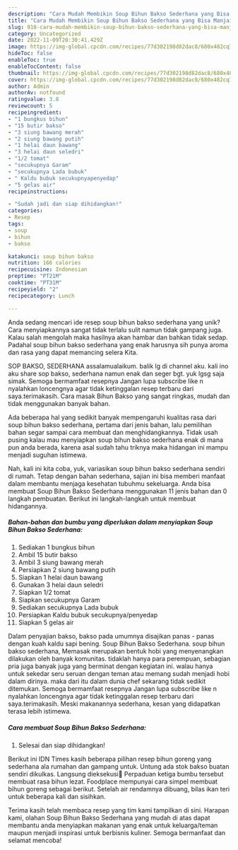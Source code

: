 ```yaml
---
description: "Cara Mudah Membikin Soup Bihun Bakso Sederhana yang Bisa Manjain Lidah"
title: "Cara Mudah Membikin Soup Bihun Bakso Sederhana yang Bisa Manjain Lidah"
slug: 910-cara-mudah-membikin-soup-bihun-bakso-sederhana-yang-bisa-manjain-lidah
category: Uncategorized
date: 2022-11-09T20:30:41.429Z
image: https://img-global.cpcdn.com/recipes/77d302198d82dac8/680x482cq70/soup-bihun-bakso-sederhana-foto-resep-utama.jpg
hideToc: false
enableToc: true
enableTocContent: false
thumbnail: https://img-global.cpcdn.com/recipes/77d302198d82dac8/680x482cq70/soup-bihun-bakso-sederhana-foto-resep-utama.jpg
cover: https://img-global.cpcdn.com/recipes/77d302198d82dac8/680x482cq70/soup-bihun-bakso-sederhana-foto-resep-utama.jpg
author: Admin
authorAv: notfound
ratingvalue: 3.8
reviewcount: 5
recipeingredient:
- "1 bungkus bihun"
- "15 butir bakso"
- "3 siung bawang merah"
- "2 siung bawang putih"
- "1 helai daun bawang"
- "3 helai daun seledri"
- "1/2 tomat"
- "secukupnya Garam"
- "secukupnya Lada bubuk"
- " Kaldu bubuk secukupnyapenyedap"
- "5 gelas air"
recipeinstructions:

- "Sudah jadi dan siap dihidangkan!"
categories:
- Resep
tags:
- soup
- bihun
- bakso

katakunci: soup bihun bakso 
nutrition: 166 calories
recipecuisine: Indonesian
preptime: "PT21M"
cooktime: "PT31M"
recipeyield: "2"
recipecategory: Lunch

---
```





Anda sedang mencari ide resep soup bihun bakso sederhana yang unik? Cara menyiapkannya sangat tidak terlalu sulit namun tidak gampang juga. Kalau salah mengolah maka hasilnya akan hambar dan bahkan tidak sedap. Padahal soup bihun bakso sederhana yang enak harusnya sih punya aroma dan rasa yang dapat memancing selera Kita.





SOP BAKSO, SEDERHANA assalamualaikum. balik lg di channel aku. kali ino aku share sop bakso, sederhana namun enak dan seger bgt. yuk lgsg saja simak. Semoga bermamfaat resepnya Jangan lupa subscribe like n nyalahkan loncengnya agar tidak ketinggalan resep terbaru dari saya.terimakasih. Cara masak Bihun Bakso yang sangat ringkas, mudah dan tidak menggunakan banyak bahan.

Ada beberapa hal yang sedikit banyak mempengaruhi kualitas rasa dari soup bihun bakso sederhana, pertama dari jenis bahan, lalu pemilihan bahan segar sampai cara membuat dan menghidangkannya. Tidak usah pusing kalau mau menyiapkan soup bihun bakso sederhana enak di mana pun anda berada, karena asal sudah tahu triknya maka hidangan ini mampu menjadi suguhan istimewa.






Nah, kali ini kita coba, yuk, variasikan soup bihun bakso sederhana sendiri di rumah. Tetap dengan bahan sederhana, sajian ini bisa memberi manfaat dalam membantu menjaga kesehatan tubuhmu sekeluarga. Anda bisa membuat Soup Bihun Bakso Sederhana menggunakan 11 jenis bahan dan 0 langkah pembuatan. Berikut ini langkah-langkah untuk membuat hidangannya.

<!--inarticleads1-->

##### Bahan-bahan dan bumbu yang diperlukan dalam menyiapkan Soup Bihun Bakso Sederhana:

1. Sediakan 1 bungkus bihun
1. Ambil 15 butir bakso
1. Ambil 3 siung bawang merah
1. Persiapkan 2 siung bawang putih
1. Siapkan 1 helai daun bawang
1. Gunakan 3 helai daun seledri
1. Siapkan 1/2 tomat
1. Siapkan secukupnya Garam
1. Sediakan secukupnya Lada bubuk
1. Persiapkan  Kaldu bubuk secukupnya/penyedap
1. Siapkan 5 gelas air


Dalam penyajian bakso, bakso pada umumnya disajikan panas - panas dengan kuah kaldu sapi bening. Soup Bihun Bakso Sederhana. soup bihun bakso sederhana, Memasak merupakan bentuk hobi yang menyenangkan dilakukan oleh banyak komunitas. tidaklah hanya para perempuan, sebagian pria juga banyak juga yang berminat dengan kegiatan ini. walau hanya untuk sekedar seru seruan dengan teman atau memang sudah menjadi hobi dalam dirinya. maka dari itu dalam dunia chef sekarang tidak sedikit ditemukan. Semoga bermamfaat resepnya Jangan lupa subscribe like n nyalahkan loncengnya agar tidak ketinggalan resep terbaru dari saya.terimakasih. Meski makanannya sederhana, kesan yang didapatkan terasa lebih istimewa. 

<!--inarticleads2-->

##### Cara membuat Soup Bihun Bakso Sederhana:


1. Selesai dan siap dihidangkan!

Berikut ini IDN Times kasih beberapa pilihan resep bihun goreng yang sederhana ala rumahan dan gampang untuk. Untung ada stok bakso buatan sendiri dikulkas. Langsung dieksekusi🥰 Perpaduan ketiga bumbu tersebut membuat rasa bihun lezat. Foodplace mempunyai cara simpel membuat bihun goreng sebagai berikut. Setelah air rendamnya dibuang, bilas ikan teri untuk beberapa kali dan sisihkan. 

Terima kasih telah membaca resep yang tim kami tampilkan di sini. Harapan kami, olahan Soup Bihun Bakso Sederhana yang mudah di atas dapat membantu anda menyiapkan makanan yang enak untuk keluarga/teman maupun menjadi inspirasi untuk berbisnis kuliner. Semoga bermanfaat dan selamat mencoba!
